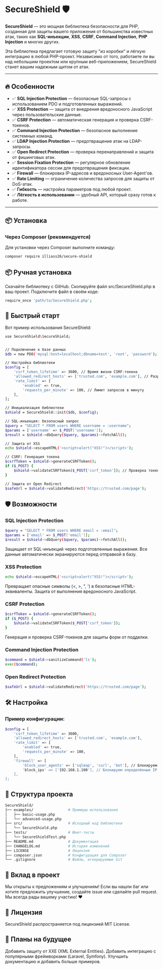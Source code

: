 # SecureShield 🛡️

**SecureShield** — это мощная библиотека безопасности для PHP, созданная для защиты вашего приложения от большинства известных атак, таких как **SQL-инъекции**, **XSS**, **CSRF**, **Command Injection**, **PHP Injection** и многих других.

Эта библиотека предлагает готовую защиту "из коробки" и лёгкую интеграцию в любой PHP-проект. Независимо от того, работаете ли вы над небольшим проектом или крупным веб-приложением, SecureShield станет вашим надежным щитом от атак.

---

## 🔥 **Особенности**

- ✅ **SQL Injection Protection** — безопасные SQL-запросы с использованием PDO и подготовленных выражений.
- ✅ **XSS Protection** — защита от внедрения вредоносного JavaScript через пользовательские данные.
- ✅ **CSRF Protection** — автоматическая генерация и проверка CSRF-токенов.
- ✅ **Command Injection Protection** — безопасное выполнение системных команд.
- ✅ **LDAP Injection Protection** — предотвращение атак на LDAP-запросы.
- ✅ **Open Redirect Protection** — проверка перенаправлений и защита от фишинговых атак.
- ✅ **Session Fixation Protection** — регулярное обновление идентификатора сессии для предотвращения фиксации.
- ✅ **Firewall** — блокировка IP-адресов и вредоносных User-Agent'ов.
- ✅ **Rate Limiting** — ограничение количества запросов для защиты от DoS-атак.
- ✅ **Гибкость** — настройка параметров под любой проект.
- ✅ **Лёгкость в использовании** — удобный API, который сразу готов к работе.

---

## 📦 **Установка**

### Через Composer (рекомендуется)
Для установки через Composer выполните команду:

```bash
composer require illiass26/secure-shield
```


## 📦 **Ручная установка**

Скачайте библиотеку с GitHub.
Скопируйте файл src/SecureShield.php в ваш проект.
Подключите файл в своём коде:

```bash
require_once 'path/to/SecureShield.php';
```

## 🚀 **Быстрый старт**

Вот пример использования SecureShield:

```bash
use SecureShield\SecureShield;


// Подключение к базе данных
$db = new PDO('mysql:host=localhost;dbname=test', 'root', 'password');

// Настройка библиотеки
$config = [
    'csrf_token_lifetime' => 3600, // Время жизни CSRF-токена
    'allowed_redirect_hosts' => ['trusted.com', 'example.com'], // Разрешённые домены для редиректов
    'rate_limit' => [
        'enabled' => true,
        'requests_per_minute' => 100, // Лимит запросов в минуту
    ],
];

// Инициализация библиотеки
$shield = SecureShield::init($db, $config);

// SQL-инъекция: безопасный запрос
$query = "SELECT * FROM users WHERE username = :username";
$params = ['username' => $_POST['username']];
$result = $shield->dbQuery($query, $params)->fetchAll();

// Защита от XSS
echo $shield->escapeHTML('<script>alert("XSS!")</script>');

// CSRF: Генерация токена
$csrfToken = $shield->generateCSRFToken();
if ($_POST) {
    $shield->validateCSRFToken($_POST['csrf_token']); // Проверка токена
}

// Защита от Open Redirect
$safeUrl = $shield->validateRedirect('https://trusted.com/page');
```

## 🛡️ **Возможности**

### SQL Injection Protection

```bash
$query = "SELECT * FROM users WHERE email = :email";
$params = ['email' => $_POST['email']];
$result = $shield->dbQuery($query, $params)->fetchAll();
```

Защищает от SQL-инъекций через подготовленные выражения.
Все данные автоматически экранируются перед отправкой в базу.

### XSS Protection

```bash
echo $shield->escapeHTML('<script>alert("XSS!")</script>');
```

Превращает опасные символы (<, >, ", ') в безопасные HTML-эквиваленты.
Защита от выполнения вредоносного JavaScript.

### CSRF Protection

```bash
$csrfToken = $shield->generateCSRFToken();
if ($_POST) {
    $shield->validateCSRFToken($_POST['csrf_token']);
}
```

Генерация и проверка CSRF-токенов для защиты форм от подделки.

### Command Injection Protection

```bash
$command = $shield->sanitizeCommand('ls');
exec($command);
```

### Open Redirect Protection

```bash
$safeUrl = $shield->validateRedirect('https://trusted.com/page');
```

## 🛠️ **Настройка**

### Пример конфигурации:

```bash
$config = [
    'csrf_token_lifetime' => 3600,
    'allowed_redirect_hosts' => ['trusted.com', 'example.com'],
    'rate_limit' => [
        'enabled' => true,
        'requests_per_minute' => 100,
    ],
    'firewall' => [
        'block_user_agents' => ['sqlmap', 'curl', 'bot'], // Блокируем подозрительные User-Agent'ы
        'block_ips' => ['192.168.1.100'], // Блокируем определённые IP
    ],
];
```

## 📂 **Структура проекта**

```bash
SecureShield/
├── examples/                # Примеры использования
│   ├── basic-usage.php
│   └── advanced-usage.php
├── src/                     # Исходный код библиотеки
│   └── SecureShield.php
├── tests/                   # Юнит-тесты
│   └── SecureShieldTest.php
├── README.md                # Документация
├── CHANGELOG.md             # История изменений
├── LICENSE                  # Лицензия
├── composer.json            # Конфигурация для Composer
└── .gitignore               # Файлы, игнорируемые Git
```

## 🤝 **Вклад в проект**

Мы открыты к предложениям и улучшениям! Если вы нашли баг или хотите предложить улучшение, создайте issue или сделайте pull request. Мы всегда рады вашему участию! ❤️

## 📜 Лицензия

SecureShield распространяется под лицензией MIT License.

## 🚀 Планы на будущее

Добавить защиту от XXE (XML External Entities).
Добавить интеграцию с популярными фреймворками (Laravel, Symfony).
Улучшить документацию и добавить больше примеров.
 
